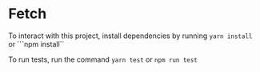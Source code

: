# Fetch

To interact with this project, install dependencies by running 
```yarn install```
or
```npm install``

To run tests, run the command
```yarn test```
or
```npm run test```

